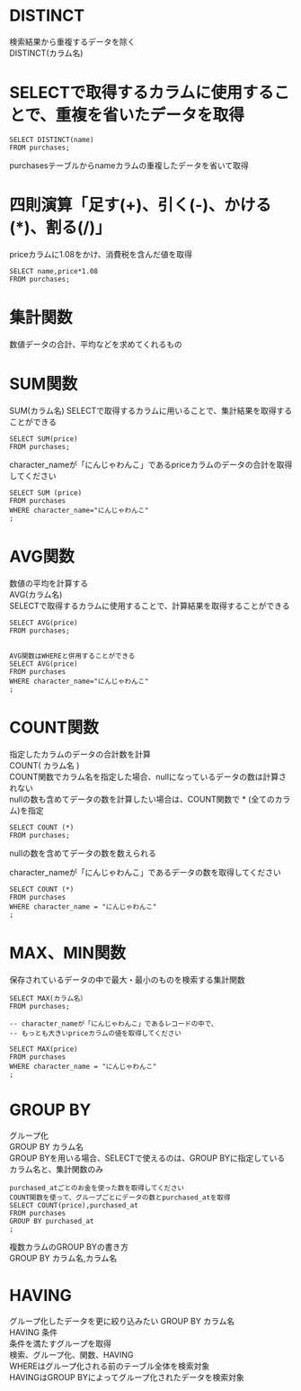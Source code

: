 # DISTINCT
検索結果から重複するデータを除く  
DISTINCT(カラム名)  

# SELECTで取得するカラムに使用することで、重複を省いたデータを取得  
```
SELECT DISTINCT(name)
FROM purchases;
```
purchasesテーブルからnameカラムの重複したデータを省いて取得  

# 四則演算「足す(+)、引く(-)、かける(*)、割る(/)」  
priceカラムに1.08をかけ、消費税を含んだ値を取得  
```
SELECT name,price*1.08
FROM purchases;
```
# 集計関数  
数値データの合計、平均などを求めてくれるもの  
# SUM関数  
 SUM(カラム名)
 SELECTで取得するカラムに用いることで、集計結果を取得することができる  
```
SELECT SUM(price)
FROM purchases;
```
 character_nameが「にんじゃわんこ」であるpriceカラムのデータの合計を取得してください
```
SELECT SUM (price)
FROM purchases
WHERE character_name="にんじゃわんこ"
;
```
# AVG関数  
数値の平均を計算する  
AVG(カラム名)  
SELECTで取得するカラムに使用することで、計算結果を取得することができる  
```
SELECT AVG(price)
FROM purchases;


AVG関数はWHEREと併用することができる  
SELECT AVG(price)
FROM purchases
WHERE character_name="にんじゃわんこ"
;
```

# COUNT関数
指定したカラムのデータの合計数を計算  
COUNT( カラム名 )  
COUNT関数でカラム名を指定した場合、nullになっているデータの数は計算されない  
nullの数も含めてデータの数を計算したい場合は、COUNT関数で * (全てのカラム)を指定  

```
SELECT COUNT (*)
FROM purchases;
```
nullの数を含めてデータの数を数えられる  


 character_nameが「にんじゃわんこ」であるデータの数を取得してください

```
SELECT COUNT (*)
FROM purchases
WHERE character_name = "にんじゃわんこ"
;
```
# MAX、MIN関数  
保存されているデータの中で最大・最小のものを検索する集計関数  
```
SELECT MAX(カラム名）
FROM purchases;
```

```
-- character_nameが「にんじゃわんこ」であるレコードの中で、
-- もっとも大きいpriceカラムの値を取得してください

SELECT MAX(price)
FROM purchases
WHERE character_name = "にんじゃわんこ"
;
```
# GROUP BY  
グループ化  
GROUP BY カラム名  
GROUP BYを用いる場合、SELECTで使えるのは、GROUP BYに指定しているカラム名と、集計関数のみ  
```
purchased_atごとのお金を使った数を取得してください  
COUNT関数を使って、グループごとにデータの数とpurchased_atを取得  
SELECT COUNT(price),purchased_at
FROM purchases
GROUP BY purchased_at
;
```
複数カラムのGROUP BYの書き方  
GROUP BY カラム名,カラム名  
# HAVING
グループ化したデータを更に絞り込みたい
GROUP BY カラム名  
HAVING 条件  
条件を満たすグループを取得  
検索、グループ化、関数、HAVING  
WHEREはグループ化される前のテーブル全体を検索対象    
HAVINGはGROUP BYによってグループ化されたデータを検索対象  

